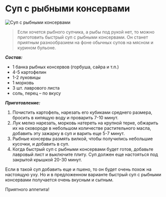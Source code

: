 # Суп с рыбными консервами
![Суп с рыбными консервами](/images/Kulinar/Soup/soup_from_kilka_v_tomate.jpg 'Суп с рыбными консервами')

> Если хочется рыбного супчика, а рыбы под рукой нет, то можно приготовить быстрый суп с рыбными консервами. Он станет приятным разнообразием на фоне обычных супов на мясном и курином бульоне.

***Состав:***

- 1 банка рыбных консервов (горбуша, сайра и т.п.)
- 4-5 картофелин
- 1-2 луковицы
- 1 морковь
- 3 шт. лаврового листа
- соль, перец – по вкусу

***Приготовление:***


1. Почистить картофель, нарезать его кубиками среднего размера, бросить в кипящую воду и проварить 7-10 минут.
2. Лук мелко нарезать, морковь натереть на крупной терке, обжарить их на сковороде в небольшом количестве растительного масла, добавить эту зажарку в суп и варить еще 5-7 минут.
3. Рыбные консервы размять вилкой, чтобы получились небольшие кусочки, и добавить в суп.
4. Когда быстрый суп с рыбными консервами будет готов, добавьте лавровый лист и выключите плиту. Суп должен еще настояться под закрытой крышкой 20-30 минут.

Если в такой суп добавить еще и пшено, то он будет очень похож на настоящую уху. Но и в предложенном варианте быстрый суп с рыбными консервами получается очень вкусным и сытным.

Приятного аппетита!

